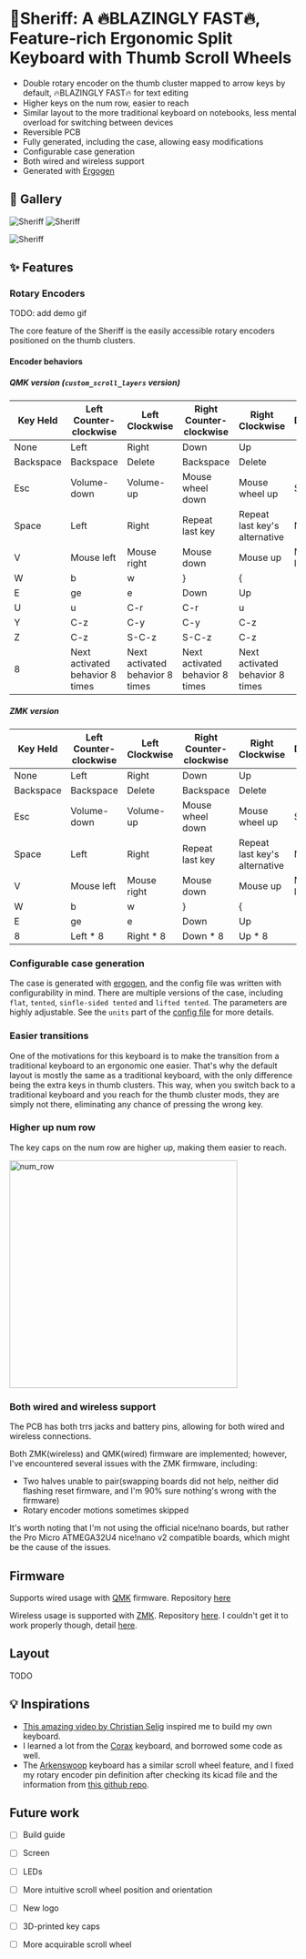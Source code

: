 # :gun:Sheriff: A :fire:BLAZINGLY FAST:fire:, Feature-rich Ergonomic Split Keyboard with Thumb Scroll Wheels

- Double rotary encoder on the thumb cluster mapped to arrow keys by default, :fire:BLAZINGLY FAST:fire: for text editing
- Higher keys on the num row, easier to reach
- Similar layout to the more traditional keyboard on notebooks, less mental overload for switching between devices
- Reversible PCB
- Fully generated, including the case, allowing easy modifications
- Configurable case generation
- Both wired and wireless support
- Generated with [Ergogen](https://github.com/ergogen/ergogen)

## :art: Gallery

![Sheriff](assets/2024-11-13-11-18-53.png)
![Sheriff](assets/2024-11-13-11-18-12.png)

![Sheriff](assets/2024-11-13-11-18-37.png)


## :sparkles: Features

### Rotary Encoders

TODO: add demo gif

The core feature of the Sheriff is the easily accessible rotary encoders positioned on the thumb clusters.

#### Encoder behaviors

##### QMK version (`custom_scroll_layers` version)

| Key Held | Left Counter-clockwise | Left Clockwise | Right Counter-clockwise | Right Clockwise |  Description |
| --------------- | --------------- | --------------- | --------------- | --------------- |  --------------- |
| None | Left | Right | Down | Up |  |
| Backspace | Backspace | Delete | Backspace | Delete |  |
| Esc | Volume-down | Volume-up | Mouse wheel down | Mouse wheel up | Sym layer |
| Space | Left | Right | Repeat last key | Repeat last key's alternative | Nav layer |
| V | Mouse left | Mouse right | Mouse down | Mouse up | Mouse layer |
| W | b | w | } | { |  |
| E | ge | e | Down | Up |  |
| U | u | C-r | C-r | u |  |
| Y | C-z | C-y | C-y | C-z |  |
| Z | C-z | S-C-z | S-C-z | C-z |  |
| 8 | Next activated behavior 8 times | Next activated behavior 8 times | Next activated behavior 8 times | Next activated behavior 8 times |  |

##### ZMK version

| Key Held | Left Counter-clockwise | Left Clockwise | Right Counter-clockwise | Right Clockwise |  Description |
| --------------- | --------------- | --------------- | --------------- | --------------- |  --------------- |
| None | Left | Right | Down | Up |  |
| Backspace | Backspace | Delete | Backspace | Delete |  |
| Esc | Volume-down | Volume-up | Mouse wheel down | Mouse wheel up | Sym layer |
| Space | Left | Right | Repeat last key | Repeat last key's alternative | Nav layer |
| V | Mouse left | Mouse right | Mouse down | Mouse up | Mouse layer |
| W | b | w | } | { |  |
| E | ge | e | Down | Up |  |
| 8 | Left * 8 | Right * 8 | Down * 8 | Up * 8 |  |



### Configurable case generation
The case is generated with [ergogen](https://github.com/ergogen/ergogen), and the config file was written with configurability in mind. There are multiple versions of the case, including `flat`, `tented`, `sinfle-sided tented` and `lifted tented`. The parameters are highly adjustable. See the `units` part of the [config file](./ergogen/config.yaml) for more details.

### Easier transitions

One of the motivations for this keyboard is to make the transition from a traditional keyboard to an ergonomic one easier. That's why the default layout is mostly the same as a traditional keyboard, with the only difference being the extra keys in thumb clusters. This way, when you switch back to a traditional keyboard and you reach for the thumb cluster mods, they are simply not there, eliminating any chance of pressing the wrong key.

### Higher up num row

The key caps on the num row are higher up, making them easier to reach.

<img src="assets/2024-11-13-11-24-31.png" alt="num_row" width="400" align="center"/>

### Both wired and wireless support
The PCB has both trrs jacks and battery pins, allowing for both wired and wireless connections.

Both ZMK(wireless) and QMK(wired) firmware are implemented; however, I've encountered several issues with the ZMK firmware, including:
- Two halves unable to pair(swapping boards did not help, neither did flashing reset firmware, and I'm 90% sure nothing's wrong with the firmware)
- Rotary encoder motions sometimes skipped

It's worth noting that I'm not using the official nice!nano boards, but rather the Pro Micro ATMEGA32U4 nice!nano v2 compatible boards, which might be the cause of the issues.

## Firmware
Supports wired usage with [QMK](https://qmk.fm/) firmware. Repository [here](https://github.com/AJGamma/sheriff-qmk-config)

Wireless usage is supported with [ZMK](https://zmk.dev/). Repository [here](https://github.com/AJGamma/sheriff-zmk-config). I couldn't get it to work properly though, detail [here](#both-wired-and-wireless-support).

## Layout
TODO

## :bulb: Inspirations

- [This amazing video by Christian Selig](https://www.youtube.com/watch?v=7UXsD7nSfDY) inspired me to build my own keyboard.
- I learned a lot from the [Corax](https://github.com/dnlbauer/corax-keyboard) keyboard, and borrowed some code as well.
- The [Arkenswoop](https://github.com/SuperFola/arkenswoop) keyboard has a similar scroll wheel feature, and I fixed my rotary encoder pin definition after checking its kicad file and the information from [this github repo](https://github.com/rroels/EVQWGD001-Pinout).


## Future work
- [ ] Build guide
- [ ] Screen
- [ ] LEDs
- [ ] More intuitive scroll wheel position and orientation
- [ ] New logo
- [ ] 3D-printed key caps
- [ ] More acquirable scroll wheel


